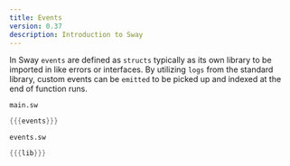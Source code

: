 ```yaml
---
title: Events
version: 0.37
description: Introduction to Sway
---
```


In Sway `events` are defined as `structs` typically as its own library to be imported in like errors or interfaces. By utilizing `logs` from the standard library, custom events can be `emitted` to be picked up and indexed at the end of function runs.

`main.sw`

```rust
{{{events}}}
```

`events.sw`

```rust
{{{lib}}}
```
